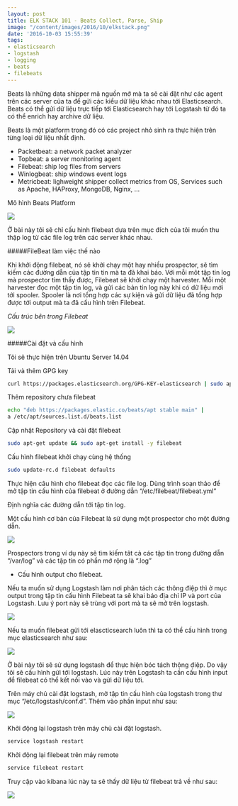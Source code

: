 ```yaml
---
layout: post
title: ELK STACK 101 - Beats Collect, Parse, Ship
image: "/content/images/2016/10/elkstack.png"
date: '2016-10-03 15:55:39'
tags:
- elasticsearch
- logstash
- logging
- beats
- filebeats
---
```


Beats là những data shipper mã nguồn mở mà ta sẽ cài đặt như các agent trên các server của ta để gửi các kiểu dữ liệu khác nhau tới Elasticsearch. Beats có thể gửi dữ liệu trực tiếp tới Elasticsearch hay tới Logstash từ đó ta có thể enrich hay archive dữ liệu.

Beats là một platform trong đó có các project nhỏ sinh ra thực hiện trên từng loại dữ liệu nhất định.

- Packetbeat: a network packet analyzer
- Topbeat: a server monitoring agent
- Filebeat: ship log files from servers
- Winlogbeat: ship windows event logs 
- Metricbeat: lighweight shipper collect metrics from OS, Services such as Apache, HAProxy, MongoDB, Nginx, ...

Mô hình Beats  Platform 

<img src="http://i.imgur.com/jYgT9XC.png">

Ở bài này tôi sẽ chỉ cấu hình filebeat dựa trên mục đích của tôi muốn thu thập log từ các file log trên các server khác nhau. 

#####FileBeat làm việc thế nào 

Khi khởi động filebeat, nó sẽ khởi chạy một hay nhiều prospector, sẽ tìm kiếm các đường dẫn của tập tin tin mà ta đã khai báo. Với mỗi môt tập tin log mà prospector tìm thấy được, Filebeat sẽ khởi chạy một harvester. Mỗi một harvester đọc một tập tin log, và gửi các bản tin log này khi có dữ liệu mới tới spooler. Spooler là nơi tổng hợp các sự kiện và gửi dữ liệu đã tổng hợp được tới output mà ta đã cấu hình trên Filebeat.

*Cấu trúc bên trong Filebeat*

<img src="http://i.imgur.com/XKCBATR.png">

#####Cài đặt và cấu hình

Tôi sẽ thực hiện trên Ubuntu Server 14.04

Tải và thêm GPG key 

```sh
curl https://packages.elasticsearch.org/GPG-KEY-elasticsearch | sudo apt-key add -
```
Thêm repository chưa filebeat 

```sh
echo "deb https://packages.elastic.co/beats/apt stable main" |
a /etc/apt/sources.list.d/beats.list
```

Cập nhật Repository và cài đặt filebeat 

```sh
sudo apt-get update && sudo apt-get install -y filebeat
```
Cấu hình filebeat khởi chạy cùng hệ thống

```sh
sudo update-rc.d filebeat defaults
```

Thực hiện câu hình cho filebeat đọc các file log. Dùng trình soạn thảo để mở tập
tin cấu hình của filebeat ở đường dẫn “/etc/filebeat/filebeat.yml”

Định nghĩa các đường dẫn tới tập tin log.

Một cấu hình cơ bản của Filebeat là sử dụng một prospector cho một đường dẫn.

<img src="http://i.imgur.com/xdR0l1t.png">

Prospectors trong ví dụ này sẽ tìm kiếm tât cả các tập tin trong đường dẫn
“/var/log” và các tập tin có phần mở rộng là “.log”
- Cấu hình output cho filebeat.

Nếu ta muốn sử dụng Logstash làm nơi phân tách các thông điệp thì ở mục output trong tập tin cấu hình Filebeat ta sẽ khai báo địa chỉ IP và port của Logstash. Lưu ý port này sẽ trùng với port mà ta sẽ mở trên logstash.

<img src="http://i.imgur.com/YHyn5W1.png">

Nếu ta muốn filebeat gửi tới elascticsearch luôn thì ta có thể cấu hình trong mục elasticsearch như sau:

<img src="http://i.imgur.com/k8EzDN6.png">

Ở bài này tôi sẽ sử dụng logstash để thực hiện bóc tách thông điệp. Do vậy tôi sẽ cấu hình gửi tới logstash. Lúc này trên Logstash ta cần cấu hình input để filebeat có thể kết nối vào và gửi dữ liệu tới.

Trên máy chủ cài đặt logstash, mở tập tin cấu hình của logstash trong thư mục “/etc/logstash/conf.d”. Thêm vào phần input như sau:

<img src="http://i.imgur.com/C1kxWBA.png">

Khởi động lại logstash trên máy chủ cài đặt logstash.

```sh
service logstash restart
```

Khởi động lại filebeat trên máy remote

```sh
service filebeat restart
```
Truy cập vào kibana lúc này ta sẽ thấy dữ liệu từ filebeat trả về như sau:


<img src="http://i.imgur.com/AHY4qCy.png">
